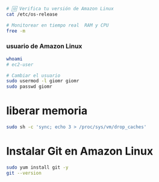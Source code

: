 ```sh
# 🆔 Verifica tu versión de Amazon Linux
cat /etc/os-release

# Monitorear en tiempo real  RAM y CPU
free -m

```

### usuario de Amazon Linux

```sh
whoami
# ec2-user

# Cambiar el usuario
sudo usermod -l giomr giomr
sudo passwd giomr
```

# liberar memoria

```sh
sudo sh -c 'sync; echo 3 > /proc/sys/vm/drop_caches'
```


# Instalar Git en Amazon Linux 

```sh
sudo yum install git -y
git --version
